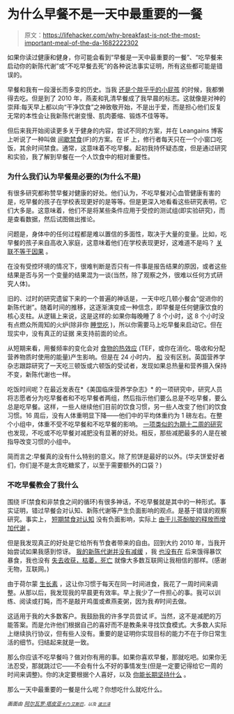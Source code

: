 # 为什么早餐不是一天中最重要的一餐

> 原文：<https://lifehacker.com/why-breakfast-is-not-the-most-important-meal-of-the-da-1682222302>

如果你读过健康和健身，你可能会看到“早餐是一天中最重要的一餐”、“吃早餐来启动你的新陈代谢”或“不吃早餐去死”的各种说法事实证明，所有这些都可能是错误的。



早餐和我有一段漫长而多变的历史。当我 [还是个胖乎乎的小屁孩](http://dicktalens.com/about-dick/) 的时候，我都懒得去吃。但是到了 2010 年，燕麦和乳清早餐成了我早晨的标志。这就像是对神的崇拜:每天早上都以向“干净饮食”之神致敬开始，不是出于爱，而是担心他们反复无常的本性会让我新陈代谢变慢、肌肉萎缩、锻炼不佳等等。

但后来我开始阅读更多关于健身的内容，尝试不同的方案，并在 Leangains 博客 上听说了一种叫做 [间歇禁食](http://en.wikipedia.org/wiki/Intermittent_fasting)(IF)的方案。在 IF 上，修行者每天只在一个小窗口吃饭，其余时间禁食。通常，这意味着不吃早餐。起初我持怀疑态度，但是通过研究和实验，我了解到早餐在一个人饮食中的相对重要性。

### 为什么我们认为早餐是必要的(为什么不是)

有很多研究都称赞早餐对健康的好处。他们认为，不吃早餐对心血管健康有害的是，吃早餐的孩子在学校表现更好的是等等。但是更深入地看看这些研究表明，它们大多是。这意味着，他们不是将某些条件应用于受控的测试组(即实验研究)，而是查看数据，然后试图做出推论。

问题是，身体中的任何过程都是难以置信的多面性，取决于大量的变量。比如，吃早餐的孩子来自高收入家庭，这意味着他们在学校表现更好，这难道不是吗？ [关联不等于因果](http://en.wikipedia.org/wiki/Correlation_does_not_imply_causation) 。

在没有受控环境的情况下，很难判断是否只有一件事是报告结果的原因，或者这些结果是否与另一个变量的结果混为一谈(当然，除了观察之外，很难以任何方式研究人体)。

旧的、过时的研究遗留下来的一个普遍的神话是，一天中吃几顿小餐会“促进你的新陈代谢”。随着时间的推移，这逐渐演变成一种信念，即早餐是任何健康饮食的核心支柱。从逻辑上来说，这是这样的:如果你每晚睡了 8 个小时，这 8 个小时没有点燃众所周知的火炉(除非你 [睡觉吃](http://en.wikipedia.org/wiki/Nocturnal_sleep-related_eating_disorder) )，所以你需要马上吃早餐来启动它。但在现实中，没有真正的证据 来支持前面的论点。

从短期来看，用餐频率的变化会对 [食物的热效应](http://en.wikipedia.org/wiki/Specific_dynamic_action) (TEF，或你在消化、吸收和分配营养物质时使用的能量)产生影响。但是在 24 小时内， [和](http://www.ncbi.nlm.nih.gov/pubmed/3592618) 没有区别。英国营养学杂志跟踪研究了一天吃三顿饭或六顿饭的受试者，发现如果总热量和营养摄入保持不变，新陈代谢也一样。

吃饭时间呢？在最近发表在*《美国临床营养学杂志》* 的一项研究中，研究人员将志愿者分为吃早餐者和不吃早餐者两组，然后指示他们要么总是不吃早餐，要么总是吃早餐。这样，一些人继续他们目前的饮食习惯，另一些人改变了他们的饮食习惯。16 周后，没有人体重明显下降——他们中的平均体重约为 1 磅左右。在整个小组中，体重不受不吃早餐和不吃早餐的影响。 [一项类似的为期十二周的研究](http://www.ncbi.nlm.nih.gov/pubmed/1550038) 也发现，不吃或不吃早餐对减肥没有显著的好处。相反，那些减肥最多的人是在被指导改变习惯的小组中。

简而言之:早餐真的没有什么特别的意义。除了煎饼是最好的以外。(华夫饼爱好者们，你们是不是太贪吃糖浆了，以至于需要额外的口袋？)

### 不吃早餐教会了我什么

围绕 IF(禁食和非禁食之间的循环)有很多神话，不吃早餐就是其中的一种形式。事实证明，错过早餐会对认知、新陈代谢等产生负面影响的观点。是基于错误的观察研究。事实上， [短期禁食对认知](http://www.ncbi.nlm.nih.gov/pubmed/18779282) 没有负面影响，实际上 [由于儿茶酚胺的释放而增加代谢](http://www.ncbi.nlm.nih.gov/pubmed/2405717) 。

但是我发现真正的好处是它给所有节食者带来的自由。回到大约 2010 年，当我开始尝试如果我感到惊讶。 [我的新陈代谢并没有减缓](http://www.ncbi.nlm.nih.gov/pubmed/371355) ，我 [也没有在](http://www.ncbi.nlm.nih.gov/pubmed/23672851) 后来饿得暴饮暴食，我也没有 [失去收获，枯萎，死亡](http://i2.kym-cdn.com/photos/images/original/000/713/844/c68.jpg) 就像大多数互联网让我相信的那样。(感谢无物，互联网。)

由于荷尔蒙 [生长素](http://news.columbia.edu/research/1648) ，这让你习惯于每天在同一时间进食，我花了一周时间来调整。从那以后，我发现我的早晨更有效率。早上我少了一件担心的事。我可以训练、阅读或打盹，而不是敲开鸡蛋或煮燕麦粥，因为我*有*时间去做。

这适用于我的大多数客户。我鼓励我的许多学员尝试 IF。当然，这不是减肥的万能答案。而是允许他们根据自己的喜好而不是教条来寻找饮食模式。大多数人实际上继续执行协议，但有些人没有。重要的是证明你实现目标的能力不在于你日常生活的细节。归结起来就是一致。

那么你应该不吃早餐吗？做对你有用的事。如果你喜欢早餐，那就吃吧。如果你无法忍受，那就跳过它——不会有什么不好的事情发生(但是一定要记得给它一周的时间来调整)。你的决定要根据个人喜好，以及 [你能长期坚持什么](http://vitals.lifehacker.com/health-is-not-binary-anything-can-be-healthy-or-unhe-1679941684) 。

那么一天中最重要的一餐是什么呢？你想吃什么就吃什么。

*<small>画面由</small>* [*<small>阿尔瓦罗·塔皮亚</small>*](http://society6.com/alvarotapia/Breakfast-P3_Print)*<small></small>*<small>[*<small>卡门·艾斯巴</small>*](https://www.flickr.com/photos/eisbaerchen/)*<small>，以及</small>* [*<small>波兰泽</small>*](https://www.flickr.com/photos/polandeze/)</small>

<small></small>